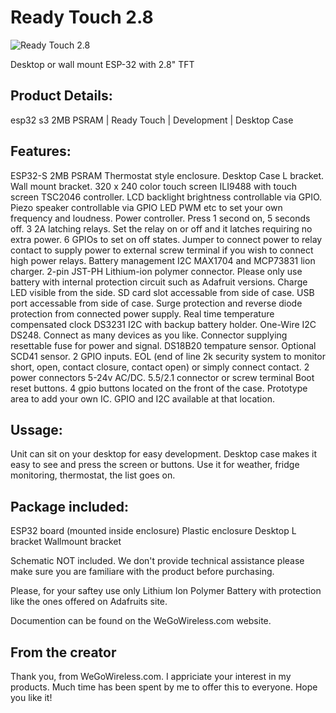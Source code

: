 # Ready Touch 2.8

![Ready Touch 2.8](images/20241116_122627.png)

Desktop or wall mount ESP-32 with 2.8" TFT

## Product Details:
esp32 s3 2MB PSRAM | Ready Touch | Development | Desktop Case

## Features:
ESP32-S 2MB PSRAM
Thermostat style enclosure.
Desktop Case L bracket.
Wall mount bracket.
320 x 240 color touch screen ILI9488 with touch screen TSC2046 controller.
LCD backlight brightness controllable via GPIO.
Piezo speaker controllable via GPIO LED PWM etc to set your own frequency and loudness.
Power controller. Press 1 second on, 5 seconds off.
3 2A latching relays. Set the relay on or off and it latches requiring no extra power. 6 GPIOs to set on off states.
Jumper to connect power to relay contact to supply power to external screw terminal if you wish to connect high power relays.
Battery management I2C MAX1704 and MCP73831 lion charger.
2-pin JST-PH Lithium-ion polymer connector. Please only use battery with internal protection circuit such as Adafruit versions.
Charge LED visible from the side.
SD card slot accessable from side of case.
USB port accessable from side of case. Surge protection and reverse diode protection from connected power supply.
Real time temperature compensated clock DS3231 I2C with backup battery holder.
One-Wire I2C DS248. Connect as many devices as you like. Connector supplying resettable fuse for power and signal.
DS18B20 tempature sensor.
Optional SCD41 sensor.
2 GPIO inputs. EOL (end of line 2k security system to monitor short, open, contact closure, contact open) or simply connect contact.
2 power connectors 5-24v AC/DC. 5.5/2.1 connector or screw terminal
Boot reset buttons.
4 gpio buttons located on the front of the case.
Prototype area to add your own IC. GPIO and I2C available at that location.

## Ussage:
Unit can sit on your desktop for easy development. Desktop case makes it easy to see and press the screen or buttons. Use it for weather,
fridge monitoring, thermostat, the list goes on.


## Package included:
ESP32 board (mounted inside enclosure)
Plastic enclosure
Desktop L bracket
Wallmount bracket

Schematic NOT included. We don't provide technical assistance please make sure you are familiare with the product before purchasing.

Please, for your saftey use only Lithium Ion Polymer Battery with protection like the ones offered on Adafruits site.

Documention can be found on the WeGoWireless.com website.

## From the creator
Thank you,
from WeGoWireless.com. I appriciate your interest in my products. Much time has been spent by me to offer this to everyone.
Hope you like it!